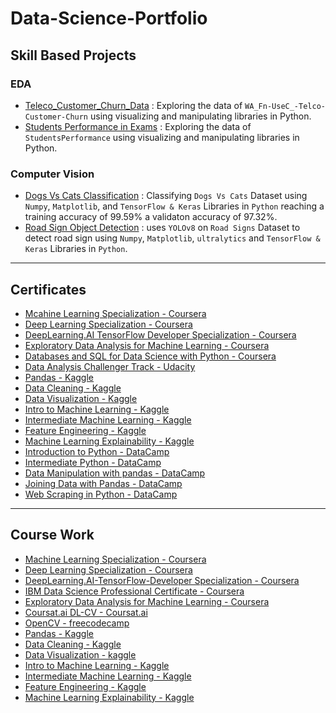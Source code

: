 # Data-Science-Portfolio

## Skill Based Projects

### EDA

* [Teleco_Customer_Churn_Data](https://github.com/MohamedBadwy360/Data-Science-Portoflio/tree/main/EDA/01.%20Teleco_Customer_Churn_Data) : Exploring the data of `WA_Fn-UseC_-Telco-Customer-Churn` using visualizing and manipulating libraries in Python.
* [Students Performance in Exams](https://github.com/MohamedBadwy360/Data-Science-Portoflio/tree/main/EDA/02.%20Students_Performance_in_Exams) : Exploring the data of `StudentsPerformance` using visualizing and manipulating libraries in Python.

### Computer Vision

* [Dogs Vs Cats Classification](https://github.com/MohamedBadwy360/Data-Science-Portfolio/tree/main/Computer%20Vision/Dogs%20Vs%20Cats%20Classification) : Classifying `Dogs Vs Cats` Dataset using `Numpy`, `Matplotlib`, and `TensorFlow & Keras` Libraries in `Python` reaching a training accuracy of 99.59% a validaton accuracy of 97.32%.
* [Road Sign Object Detection](https://github.com/MohamedBadwy360/Data-Science-Portfolio/tree/main/Computer%20Vision/Road%20Sign%20Object%20Detection) : uses `YOLOv8` on `Road Signs` Dataset  to detect road sign using `Numpy`, `Matplotlib`, `ultralytics` and `TensorFlow & Keras` Libraries in `Python`.

---

## Certificates

* [Mcahine Learning Specialization - Coursera](https://www.coursera.org/account/accomplishments/specialization/XRZ2SVJVHGGN)
* [Deep Learning Specialization - Coursera](https://www.coursera.org/account/accomplishments/specialization/82Y3TY9JK59L)
* [DeepLearning.AI TensorFlow Developer Specialization - Coursera](https://www.coursera.org/account/accomplishments/professional-cert/U2KZ59JB7K35)
* [Exploratory Data Analysis for Machine Learning - Coursera](https://www.coursera.org/account/accomplishments/verify/UMPLY7VW2J6Y)
* [Databases and SQL for Data Science with Python - Coursera](https://www.coursera.org/account/accomplishments/verify/SCQSRGHM3EV6)
* [Data Analysis Challenger Track - Udacity](https://s3-us-west-2.amazonaws.com/udacity-printer/production/certificates/0a5bc481-5928-4415-809f-1394d2a70b42.pdf)
* [Pandas - Kaggle](https://www.kaggle.com/learn/certification/mohamedbadwy/pandas)
* [Data Cleaning - Kaggle](https://www.kaggle.com/learn/certification/mohamedbadwy/data-cleaning)
* [Data Visualization - Kaggle](https://www.kaggle.com/learn/certification/mohamedbadwy/data-visualization)
* [Intro to Machine Learning - Kaggle](https://www.kaggle.com/learn/certification/mohamedbadwy/intro-to-machine-learning)
* [Intermediate Machine Learning - Kaggle](https://www.kaggle.com/learn/certification/mohamedbadwy/intermediate-machine-learning)
* [Feature Engineering - Kaggle](https://www.kaggle.com/learn/certification/mohamedbadwy/feature-engineering)
* [Machine Learning Explainability - Kaggle](https://www.kaggle.com/learn/certification/mohamedbadwy/machine-learning-explainability)
* [Introduction to Python - DataCamp](https://www.datacamp.com/statement-of-accomplishment/course/f106295c2066184bb2700c5c8b9c9a2ed83be882?share=true)
* [Intermediate Python - DataCamp](https://www.datacamp.com/statement-of-accomplishment/course/f106295c2066184bb2700c5c8b9c9a2ed83be882?share=true)
* [Data Manipulation with pandas - DataCamp](https://www.datacamp.com/statement-of-accomplishment/course/6f5a0e86f2b5ad735744e16ebafd686658dbef8b?share=true)
* [Joining Data with Pandas - DataCamp](https://www.datacamp.com/statement-of-accomplishment/course/0ef8d10267c114c5e7039106c2885b46e2e087ff?share=true)
* [Web Scraping in Python - DataCamp](https://www.datacamp.com/statement-of-accomplishment/course/f5b3abef20eefbb668db17c568b1b777fdcdb34c)

---

## Course Work

* [Machine Learning Specialization - Coursera](https://github.com/MohamedBadwy360/Machine-Learning-Specialization)
* [Deep Learning Specialization - Coursera](https://github.com/MohamedBadwy360/Deep-Learning-Specialization)
* [DeepLearning.AI-TensorFlow-Developer Specialization - Coursera](https://github.com/MohamedBadwy360/DeepLearning.AI-TensorFlow-Developer-Specialization)
* [IBM Data Science Professional Certificate - Coursera](https://github.com/MohamedBadwy360/IBM-Data-Science-Professional-Certificate)
* [Exploratory Data Analysis for Machine Learning - Coursera](https://github.com/MohamedBadwy360/Exploratory-Data-Analysis-for-Machine-Learning)
* [Coursat.ai DL-CV - Coursat.ai](https://github.com/MohamedBadwy360/Coursat.ai-DL-CV)
* [OpenCV - freecodecamp](https://github.com/MohamedBadwy360/OpenCV-Course)
* [Pandas - Kaggle](https://github.com/MohamedBadwy360/Pandas-Kaggle)
* [Data Cleaning - Kaggle](https://github.com/MohamedBadwy360/Data-Cleaning-Kaggle)
* [Data Visualization - kaggle](https://github.com/MohamedBadwy360/Data-Visualization-kaggle)
* [Intro to Machine Learning - Kaggle](https://github.com/MohamedBadwy360/Intro-to-Machine-Learning-Kaggle)
* [Intermediate Machine Learning - Kaggle](https://github.com/MohamedBadwy360/Intermediate-Machine-Learning-Kaggle)
* [Feature Engineering - Kaggle](https://github.com/MohamedBadwy360/Feature-Engineering-Kaggle)
* [Machine Learning Explainability - Kaggle](https://github.com/MohamedBadwy360/Machine-Learning-Explainability-Kaggle)
